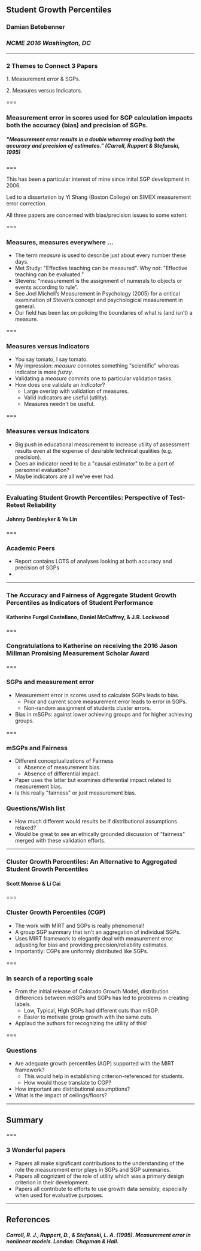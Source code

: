 ## Student Growth Percentiles
### Damian Betebenner
### _NCME 2016 Washington, DC_

---

### 2 Themes to Connect 3 Papers

<p class="fragment">1. Measurement error & SGPs.</p>
<p class="fragment">2. Measures versus Indicators.</p>

===

### Measurement error in scores used for SGP calculation impacts both the accuracy (bias) and precision of SGPs.

##### "Measurement error results in a double whammy eroding both the accuracy and precision of estimates." (Carroll, Ruppert & Stefanski, 1995)


===

<p class="fragment">This has been a particular interest of mine since inital SGP development in 2006.</p>
<p class="fragment">Led to a dissertation by Yi Shang (Boston College) on SIMEX measurement error correction.</p>
<p class="fragment">All three papers are concerned with bias/precision issues to some extent.</p>

===

### Measures, measures everywhere ...

- The term _measure_ is used to describe just about every number these days.
- Met Study: "Effective teaching can be measured". Why not: "Effective teaching can be evaluated."
- Stevens: “measurement is the assignment of numerals to objects or events according to rule”.
- See Joel Michell’s Measurement in Psychology (2005) for a critical examination of Steven’s concept and psychological measurement in general.
- Our field has been lax on policing the boundaries of what is (and isn’t) a measure.


===

### Measures versus Indicators

- You say tomato, I say tomato.
- My impression: _measure_ connotes something "scientific" whereas indicator is more _fuzzy_.
- Validating a _measure_ commits one to particular validation tasks.
- How does one validate an _indicator_?
    - Large overlap with validation of measures.
    - Valid indicators are useful (utility).
    - Measures needn't be useful.

===

### Measures versus Indicators

- Big push in educational measurement to increase utility of assessment results even at the expense of desirable technical qualities (e.g. precision).
- Does an indicator need to be a "causal estimator" to be a part of personnel evaluation?
- Maybe indicators are all we've ever had.

<!---
#######################################################################################
### Denbleyker and Lin
#######################################################################################
-->

---

### Evaluating Student Growth Percentiles: Perspective of Test-Retest Reliability

#### Johnny Denbleyker & Ye Lin

===

### Academic Peers

- Report contains LOTS of analyses looking at both accuracy and precision of SGPs
-


<!---
#######################################################################################
### Furgol Castellano, McCaffrey & Lockwood
#######################################################################################
-->

---

### The Accuracy and Fairness of Aggregate Student Growth Percentiles as Indicators of Student Performance

#### Katherine Furgol Castellano, Daniel McCaffrey, & J.R. Lockwood



===

### Congratulations to Katherine on receiving the 2016 Jason Millman Promising Measurement Scholar Award


===

### SGPs and measurement error

- Measurement error in scores used to calculate SGPs leads to bias.
    - Prior and current score measurement error leads to error in SGPs.
    - Non-random assignment of students cluster errors.
- Bias in mSGPs: against lower achieving groups and for higher achieving groups.


===

### mSGPs and Fairness

- Different conceptualizations of Fairness
    - Absence of measurement bias.
    - Absence of differential impact.
- Paper uses the latter but examines differential impact related to measurement bias.
- Is this really "fairness" or just measurement bias.

### Questions/Wish list

- How much different would results be if distributional assumptions relaxed?
- Would be great to see an ethically grounded discussion of "fairness" merged with these validation efforts.


<!---
#######################################################################################
### Monroe & Cai
#######################################################################################
-->

---

### Cluster Growth Percentiles: An Alternative to Aggregated Student Growth Percentiles

#### Scott Monroe & Li Cai


===

### Cluster Growth Percentiles (CGP)

- The work with MIRT and SGPs is really phenomenal!
- A group SGP summary that isn't an aggregation of individual SGPs.
- Uses MIRT framework to elegantly deal with measurement error adjusting for bias and providing precision/reliability estimates.
- Importantly: CGPs are uniformly distributed like SGPs.


===

### In search of a reporting scale

- From the initial release of Colorado Growth Model, distribution differences between mSGPs and SGPs
has led to problems in creating labels.
    - Low, Typical, High SGPs had different cuts than mSGP.
    - Easier to motivate group growth with the same cuts.
- Applaud the authors for recognizing the utility of this!


===

### Questions

- Are adequate growth percentiles (AGP) supported with the MIRT framework?
    - This would help in establishing criterion-referenced for students.
    - How would those translate to CGP?
- How important are distributional assumptions?
- What is the impact of ceilings/floors?


---

<!---
#######################################################################################
### Summary
#######################################################################################
-->

## Summary

===

### 3 Wonderful papers

- Papers all make significant contributions to the understanding of the role the measurement error plays in SGPs and SGP summaries.
- Papers all cognizant of the role of utility which was a primary design criterion in their development.
- Papers all contribute to efforts to use growth data sensibly, especially when used for evaluative purposes.


<!---
#######################################################################################
### References
#######################################################################################
-->

---

## References

##### Carroll, R. J., Ruppert, D., & Stefanski, L. A. (1995). _Measurement error in nonlinear models_. London: Chapman & Hall.

